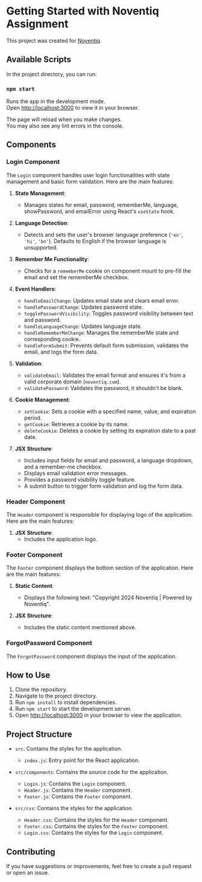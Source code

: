 # Getting Started with Noventiq Assignment

This project was created for [Noventiq](https://github.com/).

## Available Scripts

In the project directory, you can run:

### `npm start`

Runs the app in the development mode.\
Open [http://localhost:3000](http://localhost:3000) to view it in your browser.

The page will reload when you make changes.\
You may also see any lint errors in the console.

## Components

### Login Component

The `Login` component handles user login functionalities with state management and basic form validation. Here are the main features:

1. **State Management**:
    - Manages states for email, password, rememberMe, language, showPassword, and emailError using React's `useState` hook.

2. **Language Detection**:
    - Detects and sets the user's browser language preference (`'en'`, `'hi'`, `'bn'`). Defaults to English if the browser language is unsupported.

3. **Remember Me Functionality**:
    - Checks for a `rememberMe` cookie on component mount to pre-fill the email and set the rememberMe checkbox.

4. **Event Handlers**:
    - `handleEmailChange`: Updates email state and clears email error.
    - `handlePasswordChange`: Updates password state.
    - `togglePasswordVisibility`: Toggles password visibility between text and password.
    - `handleLanguageChange`: Updates language state.
    - `handleRememberMeChange`: Manages the rememberMe state and corresponding cookie.
    - `handleFormSubmit`: Prevents default form submission, validates the email, and logs the form data.

5. **Validation**:
    - `validateEmail`: Validates the email format and ensures it's from a valid corporate domain (`noventiq.com`).
    - `validatePassword`: Validates the password, it shouldn't be blank.

6. **Cookie Management**:
    - `setCookie`: Sets a cookie with a specified name, value, and expiration period.
    - `getCookie`: Retrieves a cookie by its name.
    - `deleteCookie`: Deletes a cookie by setting its expiration date to a past date.

7. **JSX Structure**:
    - Includes input fields for email and password, a language dropdown, and a remember-me checkbox.
    - Displays email validation error messages.
    - Provides a password visibility toggle feature.
    - A submit button to trigger form validation and log the form data.

### Header Component

The `Header` component is responsible for displaying logo of the application. Here are the main features:

1. **JSX Structure**:
    -  Includes the application logo.

### Footer Component

The `Footer` component displays the bottom section of the application. Here are the main features:

1. **Static Content**:
    - Displays the following text: "Copyright 2024 Noventiq | Powered by Noventiq".

2. **JSX Structure**:
    - Includes the static content mentioned above.


### ForgotPassword Component

The `ForgotPassword` component displays the input of the application.

## How to Use

1. Clone the repository.
2. Navigate to the project directory.
3. Run `npm install` to install dependencies.
4. Run `npm start` to start the development server.
5. Open [http://localhost:3000](http://localhost:3000) in your browser to view the application.

## Project Structure

- `src`: Contains the styles for the application.
  - `index.js`: Entry point for the React application.

- `src/components`: Contains the source code for the application.
  - `Login.js`: Contains the `Login` component.
  - `Header.js`: Contains the `Header` component.
  - `Footer.js`: Contains the `Footer` component.

- `src/css`: Contains the styles for the application.
  - `Header.css`: Contains the styles for the `Header` component.
  - `Footer.css`: Contains the styles for the `Footer` component.
  - `Login.css`: Contains the styles for the `Login` component.

## Contributing

If you have suggestions or improvements, feel free to create a pull request or open an issue.

